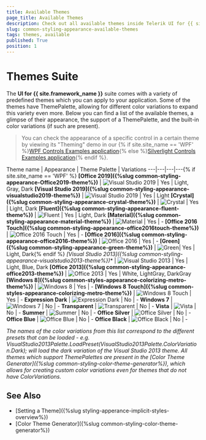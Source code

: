 ```yaml
---
title: Available Themes
page_title: Available Themes
description: Check out all available themes inside Telerik UI for {{ site.framework_name }} suite.
slug: common-styling-appearance-available-themes
tags: themes, available
published: True
position: 1
---
```

# Themes Suite

The __UI for {{ site.framework_name }}__ suite comes with a variety of predefined themes which you can apply to your application. Some of the themes have ThemePalette, allowing for different color variations to expand this variety even more. Below you can find a list of the available themes, a glimpse of their appearance, the support of a ThemePalette, and the built-in color variations (if such are present).

>You can check the appearance of a specific control in a certain theme by viewing its "Theming" demo in our {% if site.site_name == 'WPF' %}[WPF Controls Examples application](https://demos.telerik.com/wpf/){% else %}[Silverlight Controls Examples application](https://demos.telerik.com/silverlight/){% endif %}.

<style>
table th:first-of-type {
    width: 20%;
}
table th:nth-of-type(2) {
    width: 50%;
}
table th:nth-of-type(3) {
    width: 10%;
}
table th:nth-of-type(4) {
    width: 20%;
}
</style>

Theme name | Appearance | Theme Palette | Variations 
---|---|---|---{% if site.site_name == 'WPF' %}
**[Office 2019]({%slug common-styling-appearance-Office2019-theme%})** | ![Visual Studio 2019](images/Office2019Theme.png) | Yes | Light, Gray, Dark
**[Visual Studio 2019]({%slug common-styling-appearance-visualstudio2019-theme%})** | ![Visual Studio 2019](images/VisualStudio2019Theme.png) | Yes | Light
**[Crystal]({%slug common-styling-appearance-crystal-theme%})** | ![Crystal](images/CrystalTheme.png) | Yes | Light, Dark
**[Fluent]({%slug common-styling-appearance-fluent-theme%})** | ![Fluent](images/FluentTheme.png) | Yes | Light, Dark
**[Material]({%slug common-styling-appearance-material-theme%})** | ![Material](images/MaterialTheme.png) | Yes | -
**[Office 2016 Touch]({%slug common-styling-appearance-office2016touch-theme%})** | ![Office 2016 Touch](images/Office2016TouchTheme.png) | Yes | -
**[Office 2016]({%slug common-styling-appearance-office2016-theme%})** | ![Office 2016](images/Office2016Theme.png) | Yes | -
**[Green]({%slug common-styling-appearance-green-theme%})** | ![Green](images/GreenTheme.png)| Yes | Light, Dark{% endif %}
**[Visual Studio 2013*]({%slug common-styling-appearance-visualstudio2013-theme%})** | ![Visual Studio 2013](images/VisualStudio2013Theme.png) | Yes | Light, Blue, Dark
**[Office 2013]({%slug common-styling-appearance-office2013-theme%})** | ![Office 2013](images/Office2013Theme.png) | Yes | White, LightGray, DarkGray
**[Windows 8]({%slug common-styles-appearance-colorizing-metro-theme%})** | ![Windows 8](images/Windows8Theme.png) | Yes | -
**[Windows 8 Touch]({%slug common-styles-appearance-colorizing-metro-theme%})** | ![Windows 8 Touch](images/Windows8TouchTheme.png) | Yes | -
**Expression Dark** | ![Expression Dark](images/ExpressionDarkTheme.png) | No | -
**Windows 7** | ![Windows 7](images/Windows7Theme.png) | No | -
**Transparent** | ![Transparent](images/TransparentTheme.png) | No | -
**Vista** | ![Vista](images/VistaTheme.png) | No | -
**Summer** | ![Summer](images/SummerTheme.png) | No | -
**Office Silver** | ![Office Silver](images/OfficeSilver.png) | No | -
**Office Blue** | ![Office Blue](images/OfficeBlue.png) | No | -
**Office Black** | ![Office Black](images/OfficeBlack.png) | No | -

*The names of the color variations from this list correspond to the different presets that can be loaded - e.g. VisualStudio2013Palette.LoadPreset(VisualStudio2013Palette.ColorVariation.Dark); will load the dark variation of the Visual Studio 2013 theme. All themes which support ThemePalettes are present in the [Color Theme Generator]({%slug common-styling-color-theme-generator%}), which allows for creating custom color variations even for themes that do not have ColorVariations.*

## See Also  
* [Setting a Theme]({%slug styling-apperance-implicit-styles-overview%})
* [Color Theme Generator]({%slug common-styling-color-theme-generator%})
